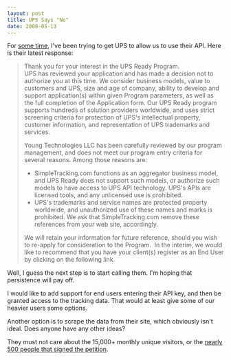 ```yaml
---
layout: post
title: UPS Says "No"
date: 2008-05-13
---
```


For [some time](http://www.ytechie.com/2008/04/simpletrackingcom-ups-update.html), I've been trying to get UPS to allow us to use their API. Here is their latest response:

> Thank you for your interest in the UPS Ready Program.     
> UPS has reviewed your application and has made a decision not to authorize you at this time. We consider business models, value to customers and UPS, size and age of company, ability to develop and support application(s) within given Program parameters, as well as the full completion of the Application form. Our UPS Ready program supports hundreds of solution providers worldwide, and uses strict screening criteria for protection of UPS's intellectual property, customer information, and representation of UPS trademarks and services.
> 
> Young Technologies LLC has been carefully reviewed by our program management, and does not meet our program entry criteria for several reasons. Among those reasons are:
> 
> *   SimpleTracking.com functions as an aggregator business model, and UPS Ready does not support such models, or authorize such models to have access to UPS API technology. UPS's APIs are licensed tools, and any unlicensed use is prohibited.
> *   UPS's trademarks and service names are protected property worldwide, and unauthorized use of these names and marks is prohibited. We ask that SimpleTracking.com remove these references from your web site, accordingly.       
> 
> We will retain your information for future reference, should you wish to re-apply for consideration to the Program.&#160; In the interim, we would like to recommend that you have your client(s) register as an End User by clicking on the following link.  

Well, I guess the next step is to start calling them. I'm hoping that persistence will pay off.

I would like to add support for end users entering their API key, and then be granted access to the tracking data. That would at least give some of our heavier users some options.

Another option is to scrape the data from their site, which obviously isn't ideal. Does anyone have any other ideas?

They must not care about the 15,000+ monthly unique visitors, or the [nearly 500 people that signed the petition](http://www.petitiononline.com/mod_perl/signed.cgi?st0001).